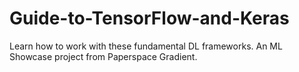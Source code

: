 # Guide-to-TensorFlow-and-Keras
Learn how to work with these fundamental DL frameworks. An ML Showcase project from Paperspace Gradient.

